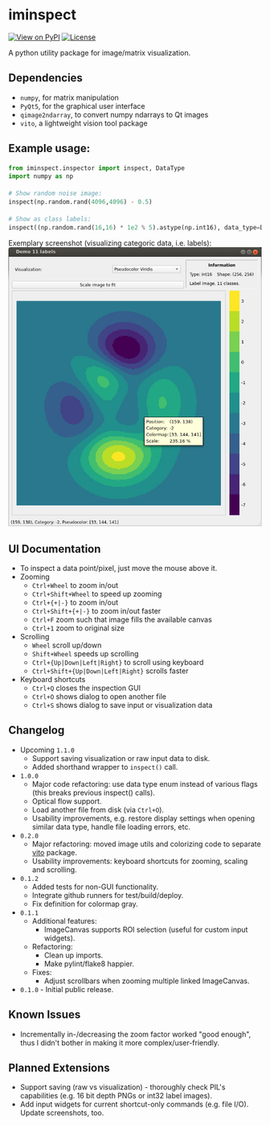 # iminspect
[![View on PyPI](https://img.shields.io/pypi/v/iminspect.svg)](https://pypi.org/project/iminspect)
[![License](https://img.shields.io/badge/license-MIT-blue.svg)](https://github.com/snototter/iminspect/blob/master/LICENSE?raw=true)

A python utility package for image/matrix visualization.

## Dependencies
* `numpy`, for matrix manipulation
* `PyQt5`, for the graphical user interface
* `qimage2ndarray`, to convert numpy ndarrays to Qt images
* `vito`, a lightweight vision tool package

## Example usage:
```python
from iminspect.inspector import inspect, DataType
import numpy as np

# Show random noise image:
inspect(np.random.rand(4096,4096) - 0.5)

# Show as class labels:
inspect((np.random.rand(16,16) * 1e2 % 5).astype(np.int16), data_type=DataType.CATEGORIC)
```

Exemplary screenshot (visualizing categoric data, i.e. labels):<br/>
![Screenshot](https://github.com/snototter/iminspect/blob/master/iminspect.jpg?raw=true "iminspect GUI")


## UI Documentation
* To inspect a data point/pixel, just move the mouse above it.
* Zooming
  * `Ctrl+Wheel` to zoom in/out
  * `Ctrl+Shift+Wheel` to speed up zooming
  * `Ctrl+{+|-}` to zoom in/out
  * `Ctrl+Shift+{+|-}` to zoom in/out faster
  * `Ctrl+F` zoom such that image fills the available canvas
  * `Ctrl+1` zoom to original size
* Scrolling
  * `Wheel` scroll up/down
  * `Shift+Wheel` speeds up scrolling
  * `Ctrl+{Up|Down|Left|Right}` to scroll using keyboard
  * `Ctrl+Shift+{Up|Down|Left|Right}` scrolls faster
* Keyboard shortcuts
  * `Ctrl+Q` closes the inspection GUI
  * `Ctrl+O` shows dialog to open another file
  * `Ctrl+S` shows dialog to save input or visualization data


## Changelog
* Upcoming `1.1.0`
  * Support saving visualization or raw input data to disk.
  * Added shorthand wrapper to `inspect()` call.
* `1.0.0`
  * Major code refactoring: use data type enum instead of various flags (this breaks previous inspect() calls).
  * Optical flow support.
  * Load another file from disk (via `Ctrl+O`).
  * Usability improvements, e.g. restore display settings when opening similar data type, handle file loading errors, etc.
* `0.2.0`
  * Major refactoring: moved image utils and colorizing code to separate [vito](https://github.com/snototter/vito) package.
  * Usability improvements: keyboard shortcuts for zooming, scaling and scrolling.
* `0.1.2`
  * Added tests for non-GUI functionality.
  * Integrate github runners for test/build/deploy.
  * Fix definition for colormap gray.
* `0.1.1`
  * Additional features:
    * ImageCanvas supports ROI selection (useful for custom input widgets).
  * Refactoring:
    * Clean up imports.
    * Make pylint/flake8 happier.
  * Fixes:
    * Adjust scrollbars when zooming multiple linked ImageCanvas.
* `0.1.0` - Initial public release.


## Known Issues
* Incrementally in-/decreasing the zoom factor worked "good enough", thus I didn't bother in making it more complex/user-friendly.


## Planned Extensions
* Support saving (raw vs visualization) - thoroughly check PIL's capabilities (e.g. 16 bit depth PNGs or int32 label images).
* Add input widgets for current shortcut-only commands (e.g. file I/O). Update screenshots, too.